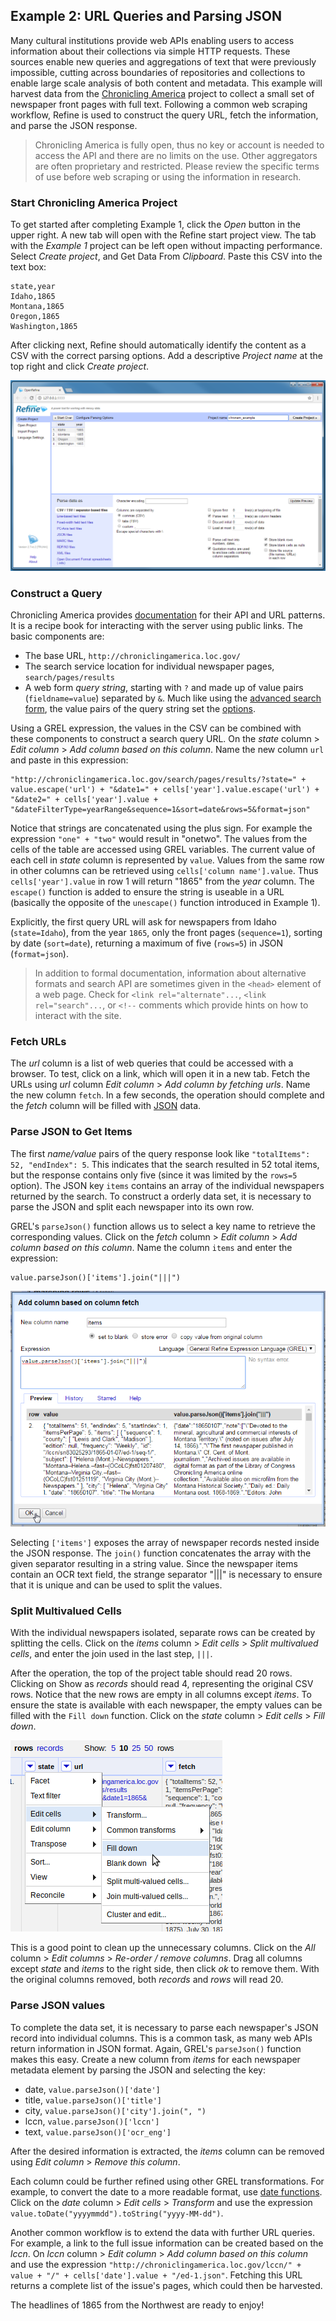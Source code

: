 ## Example 2: URL Queries and Parsing JSON

Many cultural institutions provide web APIs enabling users to access information about their collections via simple HTTP requests.
These sources enable new queries and aggregations of text that were previously impossible, cutting across boundaries of repositories and collections to enable large scale analysis of both content and metadata.
This example will harvest data from the [Chronicling America](http://chroniclingamerica.loc.gov/) project to collect a small set of newspaper front pages with full text.
Following a common web scraping workflow, Refine is used to construct the query URL, fetch the information, and parse the JSON response.

> Chronicling America is fully open, thus no key or account is needed to access the API and there are no limits on the use. 
> Other aggregators are often proprietary and restricted.
> Please review the specific terms of use before web scraping or using the information in research.

### Start Chronicling America Project

To get started after completing Example 1, click the *Open* button in the upper right.
A new tab will open with the Refine start project view. 
The tab with the *Example 1* project can be left open without impacting performance.
Select *Create project*, and Get Data From *Clipboard*. 
Paste this CSV into the text box:

```
state,year
Idaho,1865
Montana,1865
Oregon,1865
Washington,1865
```

After clicking next, Refine should automatically identify the content as a CSV with the correct parsing options. 
Add a descriptive *Project name* at the top right and click *Create project*.

![create project](images/refine-start-project.png)

### Construct a Query

Chronicling America provides [documentation](http://chroniclingamerica.loc.gov/about/api/) for their API and URL patterns. 
It is a recipe book for interacting with the server using public links.
The basic components are:

- The base URL, `http://chroniclingamerica.loc.gov/`
- The search service location for individual newspaper pages, `search/pages/results`
- A web form *query string*, starting with `?` and made up of value pairs (`fieldname=value`) separated by `&`. Much like using the [advanced search form](http://chroniclingamerica.loc.gov/#tab=tab_advanced_search), the value pairs of the query string set the [options](http://chroniclingamerica.loc.gov/search/pages/opensearch.xml). 

Using a GREL expression, the values in the CSV can be combined with these components to construct a search query URL.
On the *state* column > *Edit column* > *Add column based on this column*.
Name the new column `url` and paste in this expression:

```
"http://chroniclingamerica.loc.gov/search/pages/results/?state=" + value.escape('url') + "&date1=" + cells['year'].value.escape('url') + "&date2=" + cells['year'].value + "&dateFilterType=yearRange&sequence=1&sort=date&rows=5&format=json"
``` 

Notice that strings are concatenated using the plus sign.
For example the expression `"one" + "two"` would result in "onetwo".
The values from the cells of the table are accessed using GREL variables.
The current value of each cell in *state* column is represented by `value`.
Values from the same row in other columns can be retrieved using `cells['column name'].value`. 
Thus `cells['year'].value` in row 1 will return "1865" from the *year* column.
The `escape()` function is added to ensure the string is useable in a URL (basically the opposite of the `unescape()` function introduced in Example 1). 
 
Explicitly, the first query URL will ask for newspapers from Idaho (`state=Idaho`), from the year `1865`, only the front pages (`sequence=1`), sorting by date (`sort=date`), returning a maximum of five (`rows=5`) in JSON (`format=json`). 

> In addition to formal documentation, information about alternative formats and search API are sometimes given in the `<head>` element of a web page. 
> Check for `<link rel="alternate"...`, `<link rel="search"...`, or `<!--` comments which provide hints on how to interact with the site.

### Fetch URLs

The *url* column is a list of web queries that could be accessed with a browser.
To test, click on a link, which will open it in a new tab.
Fetch the URLs using *url* column *Edit column* > *Add column by fetching urls*.
Name the new column `fetch`. 
In a few seconds, the operation should complete and the *fetch* column will be filled with [JSON](http://www.json.org/) data.

### Parse JSON to Get Items

The first *name/value* pairs of the query response look like `"totalItems": 52, "endIndex": 5`. 
This indicates that the search resulted in 52 total items, but the response contains only five (since it was limited by the `rows=5` option).
The JSON key `items` contains an array of the individual newspapers returned by the search.
To construct a orderly data set, it is necessary to parse the JSON and split each newspaper into its own row.

GREL's `parseJson()` function allows us to select a key name to retrieve the corresponding values.
Click on the *fetch* column > *Edit column* > *Add column based on this column*. 
Name the column `items` and enter the expression:

```
value.parseJson()['items'].join("|||")
```

![parse json items](images/refine-parse-items.png)

Selecting `['items']` exposes the array of newspaper records nested inside the JSON response.
The `join()` function concatenates the array with the given separator resulting in a string value.
Since the newspaper items contain an OCR text field, the strange separator "|||" is necessary to ensure that it is unique and can be used to split the values.

### Split Multivalued Cells

With the individual newspapers isolated, separate rows can be created by splitting the cells.
Click on the *items* column > *Edit cells* > *Split multivalued cells*, and enter the join used in the last step, `|||`. 

After the operation, the top of the project table should read 20 rows.
Clicking on Show as *records* should read 4, representing the original CSV rows.
Notice that the new rows are empty in all columns except *items*. 
To ensure the state is available with each newspaper, the empty values can be filled with the `Fill down` function.
Click on the *state* column > *Edit cells* > *Fill down*. 

![fill down](images/refine-fill-down.png)

This is a good point to clean up the unnecessary columns.
Click on the *All* column > *Edit columns* > *Re-order / remove columns*.
Drag all columns except *state* and *items* to the right side, then click *ok* to remove them. 
With the original columns removed, both *records* and *rows* will read 20.

### Parse JSON values

To complete the data set, it is necessary to parse each newspaper's JSON record into individual columns. 
This is a common task, as many web APIs return information in JSON format.
Again, GREL's `parseJson()` function makes this easy. 
Create a new column from *items* for each newspaper metadata element by parsing the JSON and selecting the key:

- date, `value.parseJson()['date']`
- title, `value.parseJson()['title']`
- city, `value.parseJson()['city'].join(", ")`
- lccn, `value.parseJson()['lccn']`
- text, `value.parseJson()['ocr_eng']`

After the desired information is extracted, the *items* column can be removed using *Edit column* > *Remove this column*. 

Each column could be further refined using other GREL transformations.
For example, to convert the date to a more readable format, use [date functions](https://github.com/OpenRefine/OpenRefine/wiki/GREL-Date-Functions).
Click on the *date* column > *Edit cells* > *Transform* and use the expression `value.toDate("yyyymmdd").toString("yyyy-MM-dd")`.

Another common workflow is to extend the data with further URL queries.
For example, a link to the full issue information can be created based on the *lccn*.
On *lccn* column > *Edit column* > *Add column based on this column* and use the expression `"http://chroniclingamerica.loc.gov/lccn/" + value + "/" + cells['date'].value + "/ed-1.json"`.
Fetching this URL returns a complete list of the issue's pages, which could then be harvested. 

The headlines of 1865 from the Northwest are ready to enjoy!
